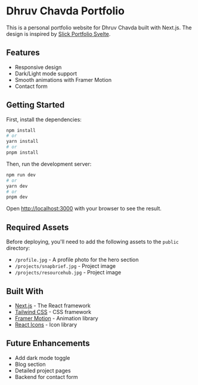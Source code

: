 # Dhruv Chavda Portfolio

This is a personal portfolio website for Dhruv Chavda built with Next.js. The design is inspired by [Slick Portfolio Svelte](https://riadhadrani.github.io/slick-portfolio-svelte).

## Features

- Responsive design
- Dark/Light mode support
- Smooth animations with Framer Motion
- Contact form

## Getting Started

First, install the dependencies:

```bash
npm install
# or
yarn install
# or
pnpm install
```

Then, run the development server:

```bash
npm run dev
# or
yarn dev
# or
pnpm dev
```

Open [http://localhost:3000](http://localhost:3000) with your browser to see the result.

## Required Assets

Before deploying, you'll need to add the following assets to the `public` directory:

- `/profile.jpg` - A profile photo for the hero section
- `/projects/snapbrief.jpg` - Project image
- `/projects/resourcehub.jpg` - Project image

## Built With

- [Next.js](https://nextjs.org/) - The React framework
- [Tailwind CSS](https://tailwindcss.com/) - CSS framework
- [Framer Motion](https://www.framer.com/motion/) - Animation library
- [React Icons](https://react-icons.github.io/react-icons/) - Icon library

## Future Enhancements

- Add dark mode toggle
- Blog section
- Detailed project pages
- Backend for contact form 
